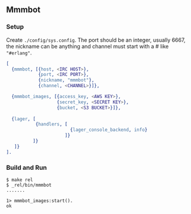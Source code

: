 ## Mmmbot 

### Setup

Create `./config/sys.config`. The port should be an integer,
usually 6667, the nickname can be anything and channel must start with
a # like `"#erlang"`.

```erlang
[ 
  {mmmbot, [{host, <IRC HOST>},
            {port, <IRC PORT>},
            {nickname, "mmmbot"},
            {channel, <CHANNEL>}]},

  {mmmbot_images, [{access_key, <AWS KEY>},
                   {secret_key, <SECRET KEY>},
                   {bucket, <S3 BUCKET>}]},
                   
  {lager, [
           {handlers, [
                        {lager_console_backend, info}
                      ]}
          ]}
   ]}
].

```

### Build and Run

```shell
$ make rel
$ _rel/bin/mmmbot
.......

1> mmmbot_images:start().
ok
```
